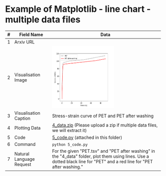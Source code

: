 # Example of Matplotlib - line chart - multiple data files

| # | Field Name               | Data                             |
|---|--------------------------|----------------------------------|
| 1 | Arxiv URL                |                                  |
| 2 | Visualisation Image      | <img src="./2_visualisation_image.png" width="200" height="200"> |
| 3 | Visualisation Caption    | Stress-strain curve of PET and PET after washing |
| 4 | Plotting Data            | [4_data.zip](./4_data.zip) (Please upload a zip if multiple data files, we will extract it)|
| 5 | Code                     | [5_code.py](./5_code.py) (attached in this folder)         |
| 6 | Command                  | `python 5_code.py`           |
| 7 | Natural Language Request | For the given "PET.tsv" and "PET after washing" in the "4_data" folder, plot them using lines. Use a dotted black line for "PET" and a red line for "PET after washing." |